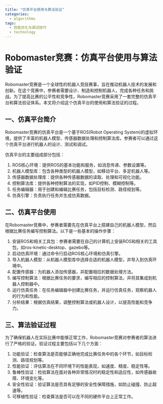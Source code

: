 ```yaml
---  
title: "仿真平台使用与算法验证"  
categories:  
  - algorithms  
tags: 
  - 性能优化与调试技巧 
  - technology  
---  
```


# Robomaster竞赛：仿真平台使用与算法验证

Robomaster竞赛是一个全球性的机器人竞技赛事，旨在推动机器人技术的发展和创新。在这个竞赛中，参赛者需要设计、制造和控制机器人，完成各种任务和挑战。为了提高比赛的公平性和竞争性，Robomaster竞赛采用了一套完整的仿真平台和算法验证体系。本文将介绍这个仿真平台的使用和算法验证的过程。

## 一、仿真平台简介

Robomaster竞赛的仿真平台是一个基于ROS(Robot Operating System)的虚拟环境，提供了丰富的机器人模型、传感器数据处理和控制算法库。参赛者可以通过这个仿真平台进行机器人的设计、测试和调试。

仿真平台的主要组成部分包括：

1. ROS核心环境：提供ROS的基本功能和服务，如消息传递、参数设置等。
2. 机器人模型库：包含各种类型的机器人模型，如移动平台、多足机器人等。
3. 传感器数据处理库：提供各种传感器数据的读取、处理和可视化功能。
4. 控制算法库：提供各种控制算法的实现，如PID控制、模糊控制等。
5. 任务编辑器：用于创建和编辑比赛任务，包括目标检测、路径规划等。
6. 仿真引擎：负责执行任务并生成仿真数据。

## 二、仿真平台使用

在Robomaster竞赛中，参赛者需要先在仿真平台上搭建自己的机器人模型，然后根据比赛任务编写控制算法。以下是一些基本的操作步骤：

1. 安装ROS和相关工具包：参赛者需要在自己的计算机上安装ROS和相关的工具包，如ros-kinetic-desktop、gazebo等。
2. 启动仿真环境：通过命令行启动ROS核心环境和仿真引擎。
3. 导入机器人模型：从机器人模型库中选择合适的机器人模型，并导入到仿真环境中。
4. 配置传感器：为机器人添加传感器，并配置相应的数据处理方法。
5. 编写控制算法：根据比赛任务的要求，编写相应的控制算法，并将其集成到机器人控制器中。
6. 运行仿真任务：在任务编辑器中创建比赛任务，并运行仿真任务，观察机器人的行为和性能。
7. 分析结果：根据仿真结果，调整控制算法或机器人设计，以提高性能和竞争力。

## 三、算法验证过程

为了确保机器人在实际比赛中能够正常工作，Robomaster竞赛对参赛者的算法进行了严格的验证。验证过程主要包括以下几个方面：

1. 功能验证：检查算法是否能够正确地完成比赛任务中的各个环节，如目标检测、路径规划等。
2. 性能验证：评估算法在不同环境下的性能表现，如速度、精度、稳定性等。
3. 鲁棒性验证：检验算法在面对各种异常情况时的稳定性和适应性，如传感器故障、环境变化等。
4. 安全性验证：验证算法是否具有足够的安全性保障措施，如防止碰撞、防止超速等。
5. 可移植性验证：检查算法是否可以在不同的硬件平台上正常工作。 
